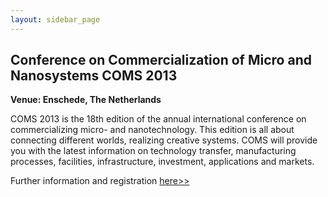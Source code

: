```yaml
---
layout: sidebar_page
---
```


## Conference on Commercialization of Micro and Nanosystems COMS 2013

**Venue: Enschede, The Netherlands**

COMS 2013 is the 18th edition of the annual international conference on commercializing micro- and nanotechnology. This edition is all about connecting different worlds, realizing creative systems. COMS will provide you with the latest information on technology transfer, manufacturing processes, facilities, infrastructure, investment, applications and markets.

Further information and registration [here>>](http://www.coms2013.com/)